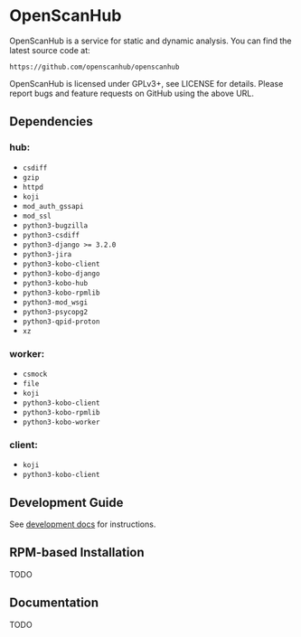 # OpenScanHub

OpenScanHub is a service for static and dynamic analysis. You can find the
latest source code at:

    https://github.com/openscanhub/openscanhub

OpenScanHub is licensed under GPLv3+, see LICENSE for details. Please
report bugs and feature requests on GitHub using the above URL.

## Dependencies

### hub:
- `csdiff`
- `gzip`
- `httpd`
- `koji`
- `mod_auth_gssapi`
- `mod_ssl`
- `python3-bugzilla`
- `python3-csdiff`
- `python3-django >= 3.2.0`
- `python3-jira`
- `python3-kobo-client`
- `python3-kobo-django`
- `python3-kobo-hub`
- `python3-kobo-rpmlib`
- `python3-mod_wsgi`
- `python3-psycopg2`
- `python3-qpid-proton`
- `xz`

### worker:
- `csmock`
- `file`
- `koji`
- `python3-kobo-client`
- `python3-kobo-rpmlib`
- `python3-kobo-worker`

### client:
- `koji`
- `python3-kobo-client`

## Development Guide

See [development docs](docs/development.md) for instructions.

## RPM-based Installation

TODO

## Documentation

TODO

